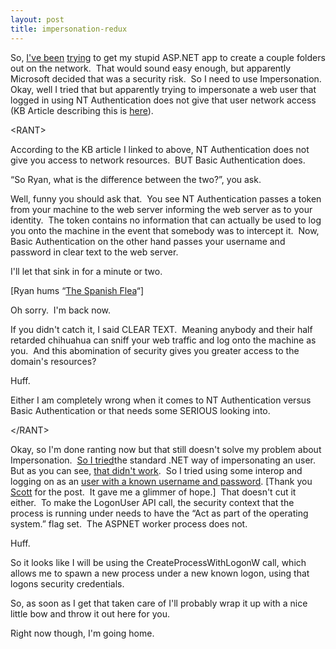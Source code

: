 ```yaml
---
layout: post
title: impersonation-redux
---
```

So, [I've been](http://http://blogs.geekdojo.net/ryan/posts/387.aspx)
[trying](http://http://blogs.geekdojo.net/ryan/posts/384.aspx) to get my
stupid ASP.NET app to create a couple folders out on the network.  That
would sound easy enough, but apparently Microsoft decided that was a
security risk.  So I need to use Impersonation.  Okay, well I tried that
but apparently trying to impersonate a web user that logged in using NT
Authentication does not give that user network access (KB Article
describing this is
[here](http://support.microsoft.com/default.aspx?scid=kb;en-us;207671)). 

\<RANT\>

According to the KB article I linked to above, NT Authentication does
not give you access to network resources.  BUT Basic Authentication
does.

“So Ryan, what is the difference between the two?”, you ask.

Well, funny you should ask that.  You see NT Authentication passes a
token from your machine to the web server informing the web server as to
your identity.  The token contains no information that can actually be
used to log you onto the machine in the event that somebody was to
intercept it.  Now, Basic Authentication on the other hand passes your
username and password in clear text to the web server.

I'll let that sink in for a minute or two.

[Ryan hums “[The Spanish
Flea](http://www.columbia.edu/~sjt59/mr_nice.swf)“]

Oh sorry.  I'm back now.

If you didn't catch it, I said CLEAR TEXT.  Meaning anybody and their
half retarded chihuahua can sniff your web traffic and log onto the
machine as you.  And this abomination of security gives you greater
access to the domain's resources?

Huff.

Either I am completely wrong when it comes to NT Authentication versus
Basic Authentication or that needs some SERIOUS looking into.

\</RANT\>

Okay, so I'm done ranting now but that still doesn't solve my problem
about Impersonation.  [So I
tried](http://blogs.geekdojo.net/ryan/posts/384.aspx)the standard .NET
way of impersonating an user.  But as you can see, [that didn't
work](http://blogs.geekdojo.net/ryan/posts/387.aspx).  So I tried using
some interop and logging on as an [user with a known username and
password](http://www.mostlylucid.co.uk/posts/662.aspx). [Thank you
[Scott](http://www.mostlylucid.co.uk/) for the post.  It gave me a
glimmer of hope.]  That doesn't cut it either.  To make the LogonUser
API call, the security context that the process is running under needs
to have the “Act as part of the operating system.” flag set.  The ASPNET
worker process does not.

Huff.

So it looks like I will be using the CreateProcessWithLogonW call, which
allows me to spawn a new process under a new known logon, using that
logons security credentials. 

So, as soon as I get that taken care of I'll probably wrap it up with a
nice little bow and throw it out here for you.

Right now though, I'm going home.
